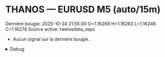 # THANOS — EURUSD M5 (auto/15m)
Dernière bougie: 2025-10-24 21:55:00  O=1.16269  H=1.16283  L=1.16246  C=1.16274
Source active: twelvedata_repo

- Aucun signal sur la dernière bougie.

<details><summary>Debug</summary>

- TD_API_KEY manquant.

</details>